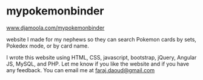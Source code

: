 # mypokemonbinder
www.djamoola.com/mypokemonbinder

website I made for my nephews so they can search Pokemon cards by sets, Pokedex mode, or by card name. 

I wrote this website using HTML, CSS, javascript, bootstrap, jQuery, Angular JS, MySQL, and PHP. Let me know if you like the website and if you have any feedback. You can email me at faraj.daoud@gmail.com



